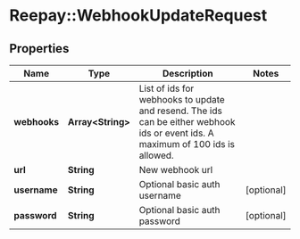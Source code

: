 # Reepay::WebhookUpdateRequest

## Properties
Name | Type | Description | Notes
------------ | ------------- | ------------- | -------------
**webhooks** | **Array&lt;String&gt;** | List of ids for webhooks to update and resend. The ids can be either webhook ids or event ids. A maximum of 100 ids is allowed. | 
**url** | **String** | New webhook url | 
**username** | **String** | Optional basic auth username | [optional] 
**password** | **String** | Optional basic auth password | [optional] 


